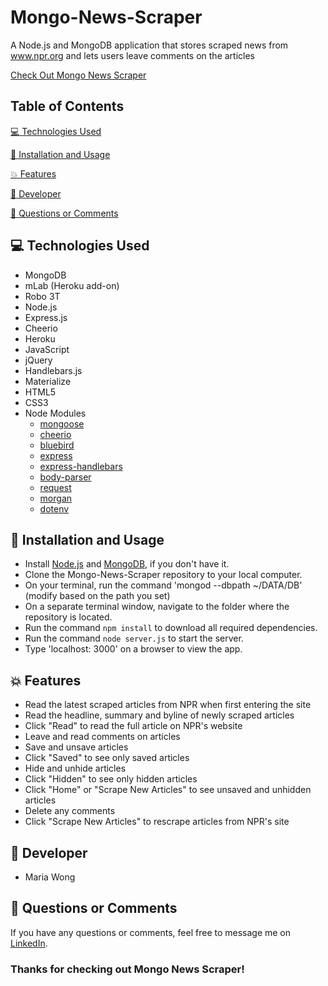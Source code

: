 # Mongo-News-Scraper

A Node.js and MongoDB application that stores scraped news from www.npr.org and lets users leave comments on the articles

[Check Out Mongo News Scraper](https://mongo-news-scraper-1.herokuapp.com/)


## Table of Contents

[:computer:  Technologies Used](#technologies-used)

[:dvd:  Installation and Usage](#installation)

[:boom:  Features](#features)

[:bust_in_silhouette:  Developer](#developer)

[:email:  Questions or Comments](#questions-or-comments)


## <a name="technologies-used"></a> :computer: Technologies Used 
 
* MongoDB
* mLab (Heroku add-on)
* Robo 3T 
* Node.js
* Express.js
* Cheerio
* Heroku
* JavaScript
* jQuery
* Handlebars.js
* Materialize
* HTML5
* CSS3
* Node Modules
	* [mongoose](https://www.npmjs.com/package/mongoose)
	* [cheerio](https://www.npmjs.com/package/cheerio)
	* [bluebird](https://www.npmjs.com/package/bluebird)
	* [express](https://www.npmjs.com/package/express)
	* [express-handlebars](https://www.npmjs.com/package/express-handlebars) 
	* [body-parser](https://www.npmjs.com/package/body-parser)
	* [request](https://www.npmjs.com/package/request)
	* [morgan](https://www.npmjs.com/package/morgan) 
	* [dotenv](https://www.npmjs.com/package/dotenv) 


## <a name="installation"></a> :dvd: Installation and Usage 

* Install [Node.js](https://nodejs.org/en/download/) and [MongoDB](https://www.mongodb.com/download-center?jmp=tutorials&_ga=2.176027621.697407620.1498408984-208158305.1498000237#community), if you don't have it.
* Clone the Mongo-News-Scraper repository to your local computer.
* On your terminal, run the command 'mongod --dbpath ~/DATA/DB' (modify based on the path you set)
* On a separate terminal window, navigate to the folder where the repository is located.
* Run the command `npm install` to download all required dependencies.
* Run the command `node server.js` to start the server.
* Type 'localhost: 3000' on a browser to view the app.


## <a name="features"></a> :boom: Features

* Read the latest scraped articles from NPR when first entering the site
* Read the headline, summary and byline of newly scraped articles
* Click "Read" to read the full article on NPR's website
* Leave and read comments on articles
* Save and unsave articles
* Click "Saved" to see only saved articles
* Hide and unhide articles
* Click "Hidden" to see only hidden articles
* Click "Home" or "Scrape New Articles" to see unsaved and unhidden articles 
* Delete any comments
* Click "Scrape New Articles" to rescrape articles from NPR's site


## <a name="developer"></a> :bust_in_silhouette: Developer

* Maria Wong 


## <a name="questions-or-comments"></a> :email: Questions or Comments 

If you have any questions or comments, feel free to message me on [LinkedIn](https://www.linkedin.com/in/maria-wong/).

 ### Thanks for checking out Mongo News Scraper!
